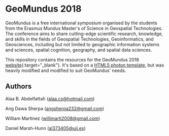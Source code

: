 # GeoMundus 2018
GeoMundus is a free international symposium organised by the students from the Erasmus Mundus Master's of Science in Geospatial Technologies. The conference aims to share cutting-edge scientific research, knowledge, and skills in the fields of Geospatial Technologies, Geoinformatics, and Geosciences, including but not limited to geographic information systems and sciences, spatial cognition, geography, and spatial data sciences.

This repository contains the resources for the GeoMundus 2018 [website](http://geomundus.org/2018){:target="_blank"}. It's based on a [HTML5 photon template](https://html5up.net/photon), but was heavily modified and modified to suit GeoMundus' needs.

## Authors
Alaa B. Abdelfattah ([alaa.cs@hotmail.com](mailto:alaa.cs@hotmail.com))

Ang Dawa Sherpa ([angsherpa232@gmail.com](mailto:angsherpa232@gmail.com))

William Martinez ([willimarti2008@gmail.com](mailto:willimarti2008@gmail.com))

Daniel Marsh-Hunn ([al373405@uji.es](mailto:al373405@uji.es))


